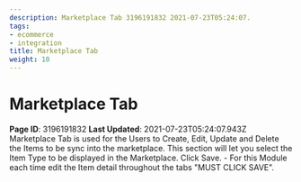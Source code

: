 ```yaml
---
description: Marketplace Tab 3196191832 2021-07-23T05:24:07.
tags:
- ecommerce
- integration
title: Marketplace Tab
weight: 10
---
```


# Marketplace Tab
**Page ID**: 3196191832
**Last Updated**: 2021-07-23T05:24:07.943Z
Marketplace Tab is used for the Users to Create, Edit, Update and Delete the Items to be sync into the marketplace. This section will let you select the Item Type to be displayed in the Marketplace.
Click Save. - For this Module each time edit the Item detail throughout the tabs "MUST CLICK SAVE".